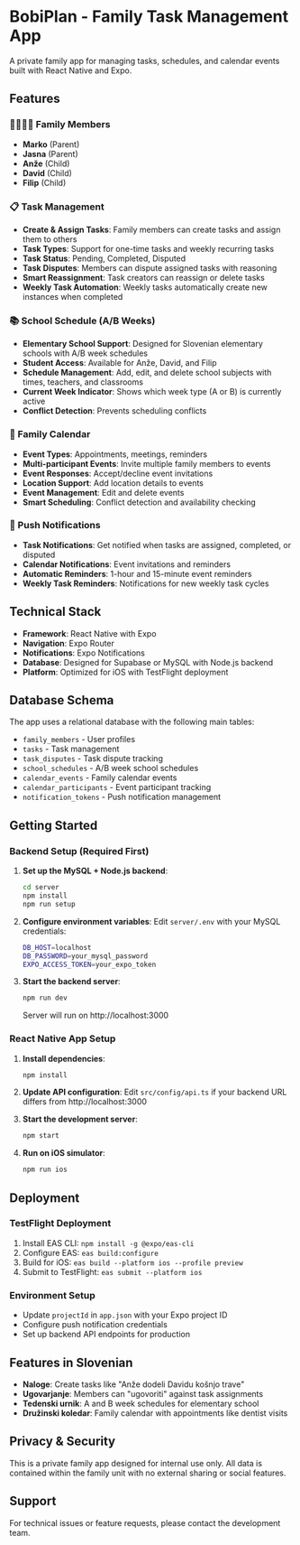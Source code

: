 # BobiPlan - Family Task Management App

A private family app for managing tasks, schedules, and calendar events built with React Native and Expo.

## Features

### 👨‍👩‍👧‍👦 Family Members
- **Marko** (Parent)
- **Jasna** (Parent)
- **Anže** (Child)
- **David** (Child)
- **Filip** (Child)

### 📋 Task Management
- **Create & Assign Tasks**: Family members can create tasks and assign them to others
- **Task Types**: Support for one-time tasks and weekly recurring tasks
- **Task Status**: Pending, Completed, Disputed
- **Task Disputes**: Members can dispute assigned tasks with reasoning
- **Smart Reassignment**: Task creators can reassign or delete tasks
- **Weekly Task Automation**: Weekly tasks automatically create new instances when completed

### 📚 School Schedule (A/B Weeks)
- **Elementary School Support**: Designed for Slovenian elementary schools with A/B week schedules
- **Student Access**: Available for Anže, David, and Filip
- **Schedule Management**: Add, edit, and delete school subjects with times, teachers, and classrooms
- **Current Week Indicator**: Shows which week type (A or B) is currently active
- **Conflict Detection**: Prevents scheduling conflicts

### 📅 Family Calendar
- **Event Types**: Appointments, meetings, reminders
- **Multi-participant Events**: Invite multiple family members to events
- **Event Responses**: Accept/decline event invitations
- **Location Support**: Add location details to events
- **Event Management**: Edit and delete events
- **Smart Scheduling**: Conflict detection and availability checking

### 📱 Push Notifications
- **Task Notifications**: Get notified when tasks are assigned, completed, or disputed
- **Calendar Notifications**: Event invitations and reminders
- **Automatic Reminders**: 1-hour and 15-minute event reminders
- **Weekly Task Reminders**: Notifications for new weekly task cycles

## Technical Stack

- **Framework**: React Native with Expo
- **Navigation**: Expo Router
- **Notifications**: Expo Notifications
- **Database**: Designed for Supabase or MySQL with Node.js backend
- **Platform**: Optimized for iOS with TestFlight deployment

## Database Schema

The app uses a relational database with the following main tables:
- `family_members` - User profiles
- `tasks` - Task management
- `task_disputes` - Task dispute tracking
- `school_schedules` - A/B week school schedules
- `calendar_events` - Family calendar events
- `calendar_participants` - Event participant tracking
- `notification_tokens` - Push notification management

## Getting Started

### Backend Setup (Required First)

1. **Set up the MySQL + Node.js backend**:
   ```bash
   cd server
   npm install
   npm run setup
   ```

2. **Configure environment variables**:
   Edit `server/.env` with your MySQL credentials:
   ```bash
   DB_HOST=localhost
   DB_PASSWORD=your_mysql_password
   EXPO_ACCESS_TOKEN=your_expo_token
   ```

3. **Start the backend server**:
   ```bash
   npm run dev
   ```
   Server will run on http://localhost:3000

### React Native App Setup

1. **Install dependencies**:
   ```bash
   npm install
   ```

2. **Update API configuration**:
   Edit `src/config/api.ts` if your backend URL differs from http://localhost:3000

3. **Start the development server**:
   ```bash
   npm start
   ```

4. **Run on iOS simulator**:
   ```bash
   npm run ios
   ```

## Deployment

### TestFlight Deployment
1. Install EAS CLI: `npm install -g @expo/eas-cli`
2. Configure EAS: `eas build:configure`
3. Build for iOS: `eas build --platform ios --profile preview`
4. Submit to TestFlight: `eas submit --platform ios`

### Environment Setup
- Update `projectId` in `app.json` with your Expo project ID
- Configure push notification credentials
- Set up backend API endpoints for production

## Features in Slovenian

- **Naloge**: Create tasks like "Anže dodeli Davidu košnjo trave"
- **Ugovarjanje**: Members can "ugovoriti" against task assignments
- **Tedenski urnik**: A and B week schedules for elementary school
- **Družinski koledar**: Family calendar with appointments like dentist visits

## Privacy & Security

This is a private family app designed for internal use only. All data is contained within the family unit with no external sharing or social features.

## Support

For technical issues or feature requests, please contact the development team.
